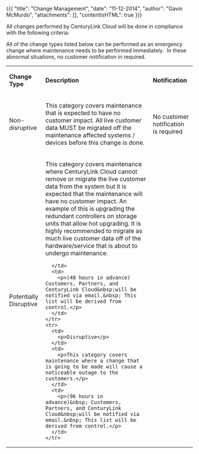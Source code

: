 {{{
  "title": "Change Management",
  "date": "11-12-2014",
  "author": "Gavin McMurdo",
  "attachments": [],
  "contentIsHTML": true
}}}

<p>All changes performed by CenturyLink Cloud&nbsp;will be done in compliance with the following criteria:</p>
<p>All of the change types listed below can be performed as an emergency change where maintenance needs to be performed immediately.&nbsp; In these abnormal situations, no customer notification in required.</p>

<table>
  <tbody>
    <tr>
      <td>
        <p><strong>Change Type</strong>
        </p>
      </td>
      <td>
        <p><strong>Description</strong>
        </p>
      </td>
      <td>
        <p><strong>Notification</strong>
        </p>
      </td>
    </tr>
    <tr>
      <td>
        <p>Non-disruptive</p>
      </td>
      <td>
        <p>This category covers maintenance that is expected to have no customer impact. All live customer data MUST be migrated off the maintenance affected systems / devices before this change is done.&nbsp;</p>
      </td>
      <td>
        <p>No customer notification is required</p>
      </td>
    </tr>
    <tr>
      <td>
        <p>Potentially Disruptive</p>
      </td>
      <td>
        <p>This category covers maintenance where CenturyLink Cloud&nbsp;cannot remove or migrate the live customer data from the system but it is expected that the maintenance will have no customer impact. An example of this is upgrading the redundant controllers
          on storage units that allow hot upgrading. It is highly recommended to migrate as much live customer data off of the hardware/service that is about to undergo maintenance.</p>
        
      </td>
      <td>
        <p>(48 hours in advance) Customers, Partners, and CenturyLink Cloud&nbsp;will be notified via email.&nbsp; This list will be derived from control.</p>
      </td>
    </tr>
    <tr>
      <td>
        <p>Disruptive</p>
      </td>
      <td>
        <p>This category covers maintenance where a change that is going to be made will cause a noticeable outage to the customers.</p>
      </td>
      <td>
        <p>(96 hours in advance)&nbsp; Customers, Partners, and CenturyLink Cloud&nbsp;will be notified via email.&nbsp; This list will be derived from control.</p>
      </td>
    </tr>
  </tbody>
</table>